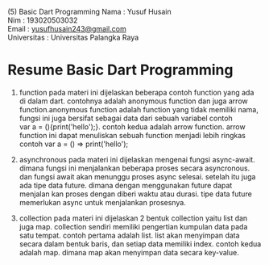 (5) Basic Dart Programming
Nama : Yusuf Husain <br>
Nim : 193020503032 <br>
Email : yusufhusain243@gmail.com <br>
Universitas : Universitas Palangka Raya
# Resume Basic Dart Programming

1. function
pada materi ini dijelaskan beberapa contoh function yang ada di dalam dart. contohnya adalah anonymous function dan juga arrow function.anonymous function adalah function yang tidak memiliki nama, fungsi ini juga bersifat sebagai data dari sebuah variabel contoh <br>
var a = (){print('hello');}. contoh kedua adalah arrow function. arrow function ini dapat menuliskan sebuah function menjadi lebih ringkas contoh
var a = () => print('hello');

2. asynchronous
pada materi ini dijelaskan mengenai fungsi async-await. dimana fungsi ini menjalankan beberapa proses secara asyncronous. dan fungsi await akan menunggu proses async selesai. setelah itu juga ada tipe data future. dimana dengan menggunakan future dapat menjalan kan proses dengan diberi waktu atau durasi. tipe data future memerlukan async untuk menjalankan prosesnya.

3. collection
pada materi ini dijelaskan 2 bentuk collection yaitu list dan juga map. collection sendiri memiliki pengertian kumpulan data pada satu tempat. contoh pertama adalah list. list akan menyimpan data secara dalam bentuk baris, dan setiap data memiliki index. contoh kedua adalah map. dimana map akan menyimpan data secara key-value.